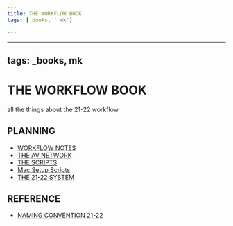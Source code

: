 ```yaml
---
title: THE WORKFLOW BOOK
tags: [_books, ' mk']

---
```


---
tags: _books, mk
---
THE WORKFLOW BOOK
===

all the things about the 21-22 workflow

## PLANNING

* [WORKFLOW NOTES](/N0c4xTRIRvCxZaYRyxyRvg)
* [THE AV NETWORK](/WplTuotWQvihdbmHeHtqiw)
* [THE SCRIPTS](/kgpk8CWoSQexOja6nsNcxw)
* [Mac Setup Scripts](/BJm6Fe3bSRC7I-32wytCzA)
* [THE 21-22 SYSTEM](/BFUdSqyBSyC5zWVJcgsruQ)



## REFERENCE

* [NAMING CONVENTION 21-22](/dS8cLW3dRH24v4BvUR2i6Q)


